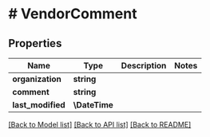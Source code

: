 # # VendorComment

## Properties

Name | Type | Description | Notes
------------ | ------------- | ------------- | -------------
**organization** | **string** |  |
**comment** | **string** |  |
**last_modified** | **\DateTime** |  |

[[Back to Model list]](../../README.md#models) [[Back to API list]](../../README.md#endpoints) [[Back to README]](../../README.md)
